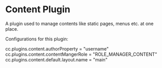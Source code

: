 # Content Plugin

A plugin used to manage contents like static pages, menus etc. at one place.

Configurations for this plugin:

cc.plugins.content.authorProperty = "username"
cc.plugins.content.contentMangerRole = "ROLE_MANAGER_CONTENT"
cc.plugins.content.default.layout.name = "main"
